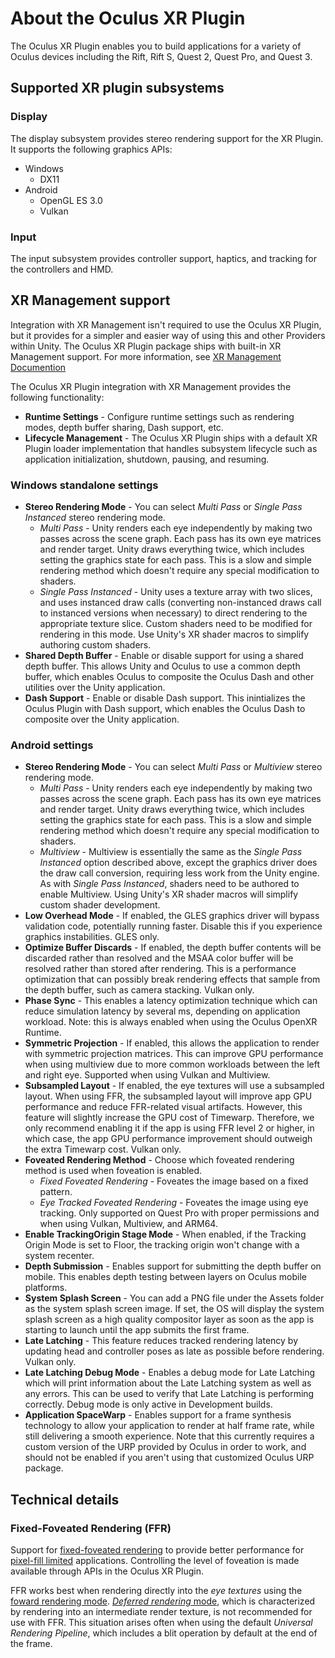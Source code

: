 # About the Oculus XR Plugin

The Oculus XR Plugin enables you to build applications for a variety of Oculus devices including the Rift, Rift S, Quest 2, Quest Pro, and Quest 3.

## Supported XR plugin subsystems

### Display 

The display subsystem provides stereo rendering support for the XR Plugin. It supports the following graphics APIs:

* Windows
    * DX11
* Android
    * OpenGL ES 3.0
    * Vulkan

### Input 

The input subsystem provides controller support, haptics, and tracking for the controllers and HMD.

## XR Management support

Integration with XR Management isn't required to use the Oculus XR Plugin, but it provides for a simpler and easier way of using this and other Providers within Unity. The Oculus XR Plugin package ships with built-in XR Management support. For more information, see [XR Management Documention](https://docs.unity3d.com/Packages/com.unity.xr.management@latest)

The Oculus XR Plugin integration with XR Management provides the following functionality:

* **Runtime Settings** - Configure runtime settings such as rendering modes, depth buffer sharing, Dash support, etc.
* **Lifecycle Management** - The Oculus XR Plugin ships with a default XR Plugin loader implementation that handles subsystem lifecycle such as application initialization, shutdown, pausing, and resuming.

### Windows standalone settings

* **Stereo Rendering Mode** - You can select *Multi Pass* or *Single Pass Instanced* stereo rendering mode.
    * *Multi Pass* - Unity renders each eye independently by making two passes across the scene graph. Each pass has its own eye matrices and render target. Unity draws everything twice, which includes setting the graphics state for each pass. This is a slow and simple rendering method which doesn't require any special modification to shaders.
    * *Single Pass Instanced* - Unity uses a texture array with two slices, and uses instanced draw calls (converting non-instanced draws call to instanced versions when necessary) to direct rendering to the appropriate texture slice.  Custom shaders need to be modified for rendering in this mode.  Use Unity's XR shader macros to simplify authoring custom shaders. 
* **Shared Depth Buffer** - Enable or disable support for using a shared depth buffer. This allows Unity and Oculus to use a common depth buffer, which enables Oculus to composite the Oculus Dash and other utilities over the Unity application.
* **Dash Support** - Enable or disable Dash support. This inintializes the Oculus Plugin with Dash support, which enables the Oculus Dash to composite over the Unity application.

### Android settings

* **Stereo Rendering Mode** - You can select *Multi Pass* or *Multiview* stereo rendering mode.
    * *Multi Pass* - Unity renders each eye independently by making two passes across the scene graph. Each pass has its own eye matrices and render target. Unity draws everything twice, which includes setting the graphics state for each pass. This is a slow and simple rendering method which doesn't require any special modification to shaders.
    * *Multiview* - Multiview is essentially the same as the *Single Pass Instanced* option described above, except the graphics driver does the draw call conversion, requiring less work from the Unity engine. As with *Single Pass Instanced*, shaders need to be authored to enable Multiview.  Using Unity's XR shader macros will simplify custom shader development.
* **Low Overhead Mode** - If enabled, the GLES graphics driver will bypass validation code, potentially running faster. Disable this if you experience graphics instabilities. GLES only.
* **Optimize Buffer Discards** - If enabled, the depth buffer contents will be discarded rather than resolved and the MSAA color buffer will be resolved rather than stored after rendering. This is a performance optimization that can possibly break rendering effects that sample from the depth buffer, such as camera stacking. Vulkan only.
* **Phase Sync** - This enables a latency optimization technique which can reduce simulation latency by several ms, depending on application workload. Note: this is always enabled when using the Oculus OpenXR Runtime.
* **Symmetric Projection** - If enabled, this allows the application to render with symmetric projection matrices. This can improve GPU performance when using multiview due to more common workloads between the left and right eye. Supported when using Vulkan and Multiview.
* **Subsampled Layout** - If enabled, the eye textures will use a subsampled layout. When using FFR, the subsampled layout will improve app GPU performance and reduce FFR-related visual artifacts. However, this feature will slightly increase the GPU cost of Timewarp. Therefore, we only recommend enabling it if the app is using FFR level 2 or higher, in which case, the app GPU performance improvement should outweigh the extra Timewarp cost. Vulkan only.
* **Foveated Rendering Method** - Choose which foveated rendering method is used when foveation is enabled.
    * *Fixed Foveated Rendering* - Foveates the image based on a fixed pattern.
    * *Eye Tracked Foveated Rendering* - Foveates the image using eye tracking. Only supported on Quest Pro with proper permissions and when using Vulkan, Multiview, and ARM64.
* **Enable TrackingOrigin Stage Mode** - When enabled, if the Tracking Origin Mode is set to Floor, the tracking origin won't change with a system recenter.
* **Depth Submission** - Enables support for submitting the depth buffer on mobile. This enables depth testing between layers on Oculus mobile platforms.
* **System Splash Screen** - You can add a PNG file under the Assets folder as the system splash screen image. If set, the OS will display the system splash screen as a high quality compositor layer as soon as the app is starting to launch until the app submits the first frame.
* **Late Latching** - This feature reduces tracked rendering latency by updating head and controller poses as late as possible before rendering. Vulkan only.
* **Late Latching Debug Mode** - Enables a debug mode for Late Latching which will print information about the Late Latching system as well as any errors. This can be used to verify that Late Latching is performing correctly. Debug mode is only active in Development builds.
* **Application SpaceWarp** - Enables support for a frame synthesis technology to allow your application to render at half frame rate, while still delivering a smooth experience. Note that this currently requires a custom version of the URP provided by Oculus in order to work, and should not be enabled if you aren't using that customized Oculus URP package.

## Technical details

### Fixed-Foveated Rendering (FFR)

Support for [fixed-foveated rendering](https://developer.oculus.com/documentation/quest/latest/concepts/mobile-ffr/) to provide better performance for [pixel-fill limited](https://en.wikipedia.org/wiki/Fillrate) applications. Controlling the level of foveation is made available through APIs in the Oculus XR Plugin.

FFR works best when rendering directly into the *eye textures* using the [foward rendering mode](https://docs.unity3d.com/Manual/RenderTech-ForwardRendering.html).  [*Deferred rendering* mode](https://docs.unity3d.com/Manual/RenderTech-DeferredShading.html), which is characterized by rendering into an intermediate render texture, is not recommended for use with FFR. This situation arises often when using the default *Universal Rendering Pipeline*, which includes a blit operation by default at the end of the frame. 
